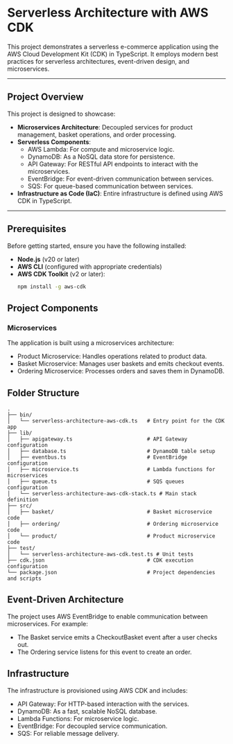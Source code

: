 # Serverless Architecture with AWS CDK

This project demonstrates a serverless e-commerce application using the AWS Cloud Development Kit (CDK) in TypeScript. It employs modern best practices for serverless architectures, event-driven design, and microservices.

---

## Project Overview

This project is designed to showcase:
- **Microservices Architecture**: Decoupled services for product management, basket operations, and order processing.
- **Serverless Components**:
  - AWS Lambda: For compute and microservice logic.
  - DynamoDB: As a NoSQL data store for persistence.
  - API Gateway: For RESTful API endpoints to interact with the microservices.
  - EventBridge: For event-driven communication between services.
  - SQS: For queue-based communication between services.
- **Infrastructure as Code (IaC)**: Entire infrastructure is defined using AWS CDK in TypeScript.

---

## Prerequisites

Before getting started, ensure you have the following installed:
- **Node.js** (v20 or later)
- **AWS CLI** (configured with appropriate credentials)
- **AWS CDK Toolkit** (v2 or later):
  ```bash
  npm install -g aws-cdk
  ```

## Project Components
### Microservices
The application is built using a microservices architecture:

- Product Microservice: Handles operations related to product data.
- Basket Microservice: Manages user baskets and emits checkout events.
- Ordering Microservice: Processes orders and saves them in DynamoDB.

## Folder Structure
````
.
├── bin/
│   └── serverless-architecture-aws-cdk.ts   # Entry point for the CDK app
├── lib/
│   ├── apigateway.ts                        # API Gateway configuration
│   ├── database.ts                          # DynamoDB table setup
│   ├── eventbus.ts                          # EventBridge configuration
│   ├── microservice.ts                      # Lambda functions for microservices
│   ├── queue.ts                             # SQS queues configuration
│   └── serverless-architecture-aws-cdk-stack.ts # Main stack definition
├── src/
│   ├── basket/                              # Basket microservice code
│   ├── ordering/                            # Ordering microservice code
│   └── product/                             # Product microservice code
├── test/
│   └── serverless-architecture-aws-cdk.test.ts # Unit tests
├── cdk.json                                 # CDK execution configuration
└── package.json                             # Project dependencies and scripts

````

## Event-Driven Architecture
The project uses AWS EventBridge to enable communication between microservices. For example:

- The Basket service emits a CheckoutBasket event after a user checks out.
- The Ordering service listens for this event to create an order.

## Infrastructure
The infrastructure is provisioned using AWS CDK and includes:

- API Gateway: For HTTP-based interaction with the services.
- DynamoDB: As a fast, scalable NoSQL database.
- Lambda Functions: For microservice logic.
- EventBridge: For decoupled service communication.
- SQS: For reliable message delivery.
